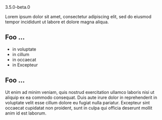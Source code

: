 3.5.0-beta.0

Lorem ipsum dolor sit amet, consectetur adipiscing elit,
sed do eiusmod tempor incididunt ut labore et dolore magna aliqua.

## Foo ...

- in voluptate
- in cillum
- in occaecat
- in Excepteur

## Foo ...

Ut enim ad minim veniam, quis nostrud exercitation ullamco laboris nisi ut aliquip ex ea commodo consequat.
Duis aute irure dolor in reprehenderit in voluptate velit esse cillum dolore eu fugiat nulla pariatur.
Excepteur sint occaecat cupidatat non proident, sunt in culpa qui officia deserunt mollit anim id est laborum.
